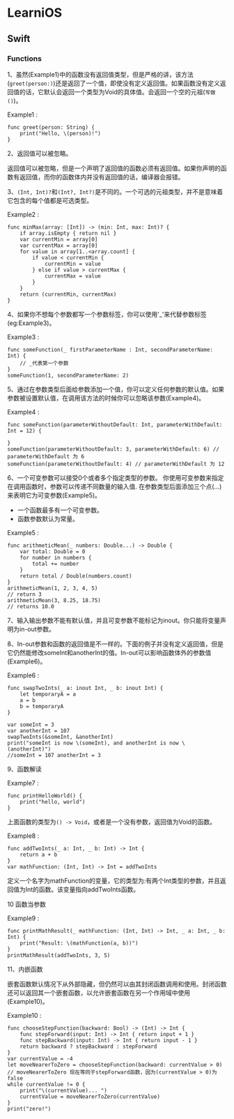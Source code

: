 # LearniOS

## Swift

### Functions

1、虽然(Example1)中的函数没有返回值类型，但是严格的讲，该方法(`greet(person:)`)还是返回了一个值，即使没有定义返回值。如果函数没有定义返回值的话，它默认会返回一个类型为Void的具体值。会返回一个空的元祖(`写做()`)。

Example1 :

```
func greet(person: String) {
    print("Hello, \(person)!")
}
```

2、返回值可以被忽略。

返回值可以被忽略，但是一个声明了返回值的函数必须有返回值。如果你声明的函数有返回值，而你的函数体内并没有返回值的话，编译器会报错。

3、`(Int, Int)?`和`(Int?, Int?)`是不同的。一个可选的元祖类型，并不是意味着它包含的每个值都是可选类型。

Example2 :
```
func minMax(array: [Int]) -> (min: Int, max: Int)? {
    if array.isEmpty { return nil }
    var currentMin = array[0]
    var currentMax = array[0]
    for value in array[1..<array.count] {
        if value < currentMin {
            currentMin = value
        } else if value > currentMax {
            currentMax = value
        }
    }
    return (currentMin, currentMax)
}
```

4、如果你不想每个参数都写一个参数标签，你可以使用'_'来代替参数标签(eg:Example3)。

Example3 :

```
func someFunction(_ firstParameterName : Int, secondParameterName: Int) {
    // _代表第一个参数
}
someFunction(1, secondParameterName: 2)
```

5、通过在参数类型后面给参数添加一个值，你可以定义任何参数的默认值。如果参数被设置默认值，在调用该方法的时候你可以忽略该参数(Example4)。

Example4 :

```
func someFunction(parameterWithoutDefault: Int, parameterWithDefault: Int = 12) {

}
someFunction(parameterWithoutDefault: 3, parameterWithDefault: 6) // parameterWithDefault 为 6
someFunction(parameterWithoutDefault: 4) // parameterWithDefault 为 12
```

6、一个可变参数可以接受0个或者多个指定类型的参数。 你使用可变参数来指定在调用函数时，参数可以传递不同数量的输入值. 在参数类型后面添加三个点(...)来表明它为可变参数(Example5)。

* 一个函数最多有一个可变参数。
* 函数参数默认为常量。

Example5 :

```
func arithmeticMean(_ numbers: Double...) -> Double {
    var total: Double = 0
    for number in numbers {
        total += number
    }
    return total / Double(numbers.count)
}
arithmeticMean(1, 2, 3, 4, 5)
// return 3
arithmeticMean(3, 8.25, 18.75)
// returns 10.0
```

7、输入输出参数不能有默认值，并且可变参数不能标记为inout。你只能将变量声明为in-out参数。

8、In-out参数和函数的返回值是不一样的。下面的例子并没有定义返回值，但是它仍然能修改someInt和anotherInt的值。In-out可以影响函数体外的参数值(Example6)。

Example6 :
```
func swapTwoInts(_ a: inout Int, _ b: inout Int) {
    let temporaryA = a
    a = b
    b = temporaryA
}

var someInt = 3
var anotherInt = 107
swapTwoInts(&someInt, &anotherInt)
print("someInt is now \(someInt), and anotherInt is now \(anotherInt)")
//someInt = 107 anotherInt = 3
```

9、函数解读

Example7 :

```
func printHelloWorld() {
    print("hello, world")
}
```

上面函数的类型为`() -> Void`，或者是一个没有参数，返回值为Void的函数。

Example8 :

```
func addTwoInts(_ a: Int, _ b: Int) -> Int {
    return a + b
}
var mathFunction: (Int, Int) -> Int = addTwoInts
```

定义一个名字为mathFunction的变量，它的类型为:有两个Int类型的参数，并且返回值为Int的函数。该变量指向addTwoInts函数。

10 函数当参数

Example9 : 

```
func printMathResult(_ mathFunction: (Int, Int) -> Int, _ a: Int, _ b: Int) {
    print("Result: \(mathFunction(a, b))")
}
printMathResult(addTwoInts, 3, 5)
```

11、内嵌函数

嵌套函数默认情况下从外部隐藏，但仍然可以由其封闭函数调用和使用。封闭函数还可以返回其一个嵌套函数，以允许嵌套函数在另一个作用域中使用(Example10)。

Example10 :

```
func chooseStepFunction(backward: Bool) -> (Int) -> Int {
    func stepForward(input: Int) -> Int { return input + 1 }
    func stepBackward(input: Int) -> Int { return input - 1 }
    return backward ? stepBackward : stepForward
}
var currentValue = -4
let moveNearerToZero = chooseStepFunction(backward: currentValue > 0)
// moveNearerToZero 现在等同于stepForward函数，因为(currentValue > 0)为false
while currentValue != 0 {
    print("\(currentValue)... ")
    currentValue = moveNearerToZero(currentValue)
}
print("zero!")
```
